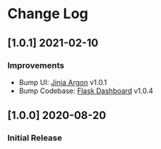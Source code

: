 # Change Log

## [1.0.1] 2021-02-10
### Improvements

- Bump UI: [Jinja Argon](https://github.com/app-generator/jinja-argon-dashboard) v1.0.1
- Bump Codebase: [Flask Dashboard](https://github.com/app-generator/boilerplate-code-flask-dashboard) v1.0.4

## [1.0.0] 2020-08-20
### Initial Release

